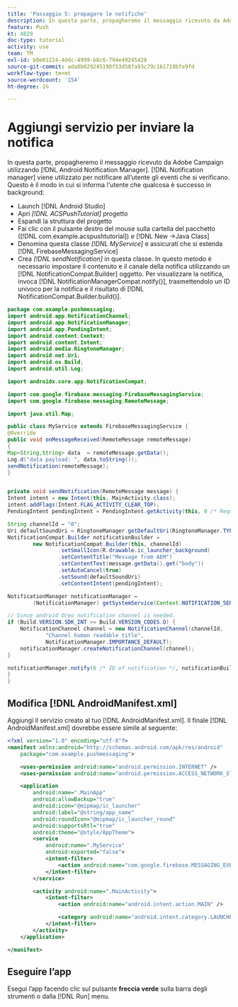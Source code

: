 ```yaml
---
title: 'Passaggio 5: propagare le notifiche'
description: In questa parte, propagheremo il messaggio ricevuto da Adobe Campaign utilizzando Android Notification Manager.Firebase
feature: Push
kt: 4829
doc-type: tutorial
activity: use
team: TM
exl-id: b0e01224-4ddc-4999-b8c6-794e49245428
source-git-commit: ada0b029245190f53d58fa93c79c161719bfe9fd
workflow-type: tm+mt
source-wordcount: '154'
ht-degree: 1%

---
```


# Aggiungi servizio per inviare la notifica

In questa parte, propagheremo il messaggio ricevuto da Adobe Campaign utilizzando [!DNL Android Notification Manager]. [!DNL Notification manager] viene utilizzato per notificare all’utente gli eventi che si verificano.
Questo è il modo in cui si informa l&#39;utente che qualcosa è successo in background:

* Launch [!DNL Android Studio]
* Apri *[!DNL ACSPushTutorial]* progetto
* Espandi la struttura del progetto
* Fai clic con il pulsante destro del mouse sulla cartella del pacchetto ([!DNL com.example.acspushtutorial]) e [!DNL New ->Java Class]
* Denomina questa classe *[!DNL MyService]* e assicurati che si estenda [!DNL FirebaseMessagingService]
* Crea *[!DNL sendNotification]* in questa classe. In questo metodo è necessario impostare il contenuto e il canale della notifica utilizzando un [!DNL NotificationCompat.Builder] oggetto. Per visualizzare la notifica, invoca [!DNL NotificationManagerCompat.notify()], trasmettendolo un ID univoco per la notifica e il risultato di [!DNL NotificationCompat.Builder.build()].

<!--
Removed `{.line-numbers}` below
-->

```java
package com.example.pushmessaging;
import android.app.NotificationChannel;
import android.app.NotificationManager;
import android.app.PendingIntent;
import android.content.Context;
import android.content.Intent;
import android.media.RingtoneManager;
import android.net.Uri;
import android.os.Build;
import android.util.Log;

import androidx.core.app.NotificationCompat;

import com.google.firebase.messaging.FirebaseMessagingService;
import com.google.firebase.messaging.RemoteMessage;

import java.util.Map;

public class MyService extends FirebaseMessagingService {
@Override
public void onMessageReceived(RemoteMessage remoteMessage)
{
Map<String,String> data  = remoteMessage.getData();
Log.d("data payload: ", data.toString());
sendNotification(remoteMessage);
}


private void sendNotification(RemoteMessage message) {
Intent intent = new Intent(this, MainActivity.class);
intent.addFlags(Intent.FLAG_ACTIVITY_CLEAR_TOP);
PendingIntent pendingIntent = PendingIntent.getActivity(this, 0 /* Request code */, intent, PendingIntent.FLAG_ONE_SHOT);

String channelId = "0";
Uri defaultSoundUri = RingtoneManager.getDefaultUri(RingtoneManager.TYPE_NOTIFICATION);
NotificationCompat.Builder notificationBuilder =
        new NotificationCompat.Builder(this, channelId)
                .setSmallIcon(R.drawable.ic_launcher_background)
                .setContentTitle("Message from AEM")
                .setContentText(message.getData().get("body"))
                .setAutoCancel(true)
                .setSound(defaultSoundUri)
                .setContentIntent(pendingIntent);

NotificationManager notificationManager =
        (NotificationManager) getSystemService(Context.NOTIFICATION_SERVICE);

// Since android Oreo notification channel is needed.
if (Build.VERSION.SDK_INT >= Build.VERSION_CODES.O) {
    NotificationChannel channel = new NotificationChannel(channelId,
            "Channel human readable title",
            NotificationManager.IMPORTANCE_DEFAULT);
    notificationManager.createNotificationChannel(channel);
}

notificationManager.notify(0 /* ID of notification */, notificationBuilder.build());
}
}
```

## Modifica [!DNL AndroidManifest.xml]

Aggiungi il servizio creato al tuo [!DNL AndroidManifest.xml]. Il finale [!DNL AndroidManifest.xml] dovrebbe essere simile al seguente:

<!--
Removed `{.line-numbers}` below
-->

```xml
<?xml version="1.0" encoding="utf-8"?>
<manifest xmlns:android="http://schemas.android.com/apk/res/android"
    package="com.example.pushmessaging">

    <uses-permission android:name="android.permission.INTERNET" />
    <uses-permission android:name="android.permission.ACCESS_NETWORK_STATE" />

    <application
        android:name=".MainApp"
        android:allowBackup="true"
        android:icon="@mipmap/ic_launcher"
        android:label="@string/app_name"
        android:roundIcon="@mipmap/ic_launcher_round"
        android:supportsRtl="true"
        android:theme="@style/AppTheme">
        <service
            android:name=".MyService"
            android:exported="false">
            <intent-filter>
                <action android:name="com.google.firebase.MESSAGING_EVENT" />
            </intent-filter>
        </service>

        <activity android:name=".MainActivity">
            <intent-filter>
                <action android:name="android.intent.action.MAIN" />

                <category android:name="android.intent.category.LAUNCHER" />
            </intent-filter>
        </activity>
    </application>

</manifest>
```

## Eseguire l’app

Esegui l’app facendo clic sul pulsante **freccia verde** sulla barra degli strumenti o dalla [!DNL Run] menu.
